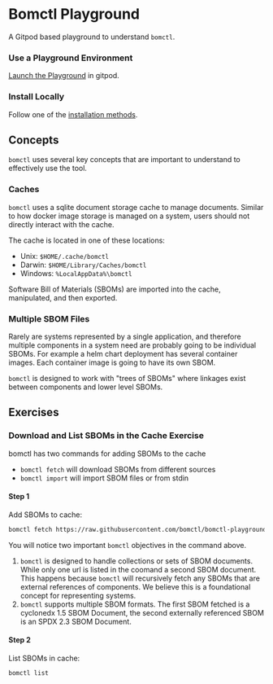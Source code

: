 # Bomctl Playground

A Gitpod based playground to understand `bomctl`.

### Use a Playground Environment

[Launch the Playground](https://gitpod.io/?autostart=true#https://github.com/bomctl/bomctl-playground) in gitpod. 

### Install Locally

Follow one of the [installation methods](https://github.com/bomctl/bomctl?tab=readme-ov-file#installation).

## Concepts

`bomctl` uses several key concepts that are important to understand to effectively use the tool.

### Caches

`bomctl` uses a sqlite document storage cache to manage documents. Similar to how docker image storage is managed on a system, users should not directly interact with the cache.

The cache is located in one of these locations:

- Unix:    `$HOME/.cache/bomctl`
- Darwin:  `$HOME/Library/Caches/bomctl`
- Windows: `%LocalAppData%\bomctl`

Software Bill of Materials (SBOMs) are imported into the cache, manipulated, and then exported.

### Multiple SBOM Files

Rarely are systems represented by a single application, and therefore multiple components in a system need are probably going to be individual SBOMs. For example a helm chart deployment has several container images. Each container image is going to have its own SBOM.

`bomctl` is designed to work with "trees of SBOMs" where linkages exist between components and lower level SBOMs.

## Exercises

### Download and List SBOMs in the Cache Exercise

bomctl has two commands for adding SBOMs to the cache

- `bomctl fetch` will download SBOMs from different sources
- `bomctl import` will import SBOM files or from stdin

#### __Step 1__

Add SBOMs to cache:

``` bash
bomctl fetch https://raw.githubusercontent.com/bomctl/bomctl-playground/main/examples/bomctl-container-image/bomctl_bomctl_v0.3.0.cdx.json
```

You will notice two important `bomctl` objectives in the command above. 

1. `bomctl` is designed to handle collections or sets of SBOM documents. While only one url is listed in the coomand a second SBOM document. This happens because `bomctl` will recursively fetch any SBOMs that are external references of components. We believe this is a foundational concept for representing systems. 
1. `bomctl` supports multiple SBOM formats. The first SBOM fetched is a cyclonedx 1.5 SBOM Document, the second externally referenced SBOM is an SPDX 2.3 SBOM Document.

#### __Step 2__

List SBOMs in cache:

``` bash
bomctl list
```

